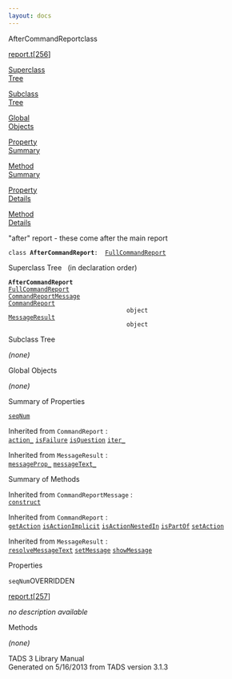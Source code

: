 ```yaml
---
layout: docs
---
```

<span class="title">AfterCommandReport</span><span class="type">class</span>

[report.t](../file/report.t.html)\[[256](../source/report.t.html#256)\]

[Superclass  
Tree](#_SuperClassTree_)

[Subclass  
Tree](#_SubClassTree_)

[Global  
Objects](#_ObjectSummary_)

[Property  
Summary](#_PropSummary_)

[Method  
Summary](#_MethodSummary_)

[Property  
Details](#_Properties_)

[Method  
Details](#_Methods_)



"after" report - these come after the main report

`class `**`AfterCommandReport`**` :   `[`FullCommandReport`](../object/FullCommandReport.html)



<span id="_SuperClassTree_"></span>



<span class="hdln">Superclass Tree</span>   (in declaration order)



**`AfterCommandReport`**  
[`FullCommandReport`](../object/FullCommandReport.html)  
[`CommandReportMessage`](../object/CommandReportMessage.html)  
[`CommandReport`](../object/CommandReport.html)  
`                                 object`  
[`MessageResult`](../object/MessageResult.html)  
`                                 object`  
<span id="_SubClassTree_"></span>



<span class="hdln">Subclass Tree</span>  



*(none)* <span id="_ObjectSummary_"></span>



<span class="hdln">Global Objects</span>  



*(none)* <span id="_PropSummary_"></span>



<span class="hdln">Summary of Properties</span>  



[`seqNum`](#seqNum)





Inherited from `CommandReport` :  
[`action_`](../object/CommandReport.html#action_) [`isFailure`](../object/CommandReport.html#isFailure) [`isQuestion`](../object/CommandReport.html#isQuestion) [`iter_`](../object/CommandReport.html#iter_)

Inherited from `MessageResult` :  
[`messageProp_`](../object/MessageResult.html#messageProp_) [`messageText_`](../object/MessageResult.html#messageText_)

<span id="_MethodSummary_"></span>



<span class="hdln">Summary of Methods</span>  







Inherited from `CommandReportMessage` :  
[`construct`](../object/CommandReportMessage.html#construct)

Inherited from `CommandReport` :  
[`getAction`](../object/CommandReport.html#getAction) [`isActionImplicit`](../object/CommandReport.html#isActionImplicit) [`isActionNestedIn`](../object/CommandReport.html#isActionNestedIn) [`isPartOf`](../object/CommandReport.html#isPartOf) [`setAction`](../object/CommandReport.html#setAction)

Inherited from `MessageResult` :  
[`resolveMessageText`](../object/MessageResult.html#resolveMessageText) [`setMessage`](../object/MessageResult.html#setMessage) [`showMessage`](../object/MessageResult.html#showMessage)

<span id="_Properties_"></span>



<span class="hdln">Properties</span>  



<span id="seqNum"></span>

`seqNum`<span class="rem">OVERRIDDEN</span>

[report.t](../file/report.t.html)\[[257](../source/report.t.html#257)\]



*no description available*



<span id="_Methods_"></span>



<span class="hdln">Methods</span>  



*(none)*



TADS 3 Library Manual  
Generated on 5/16/2013 from TADS version 3.1.3


